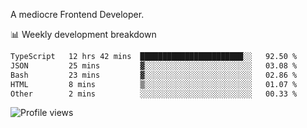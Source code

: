A mediocre Frontend Developer.

📊 Weekly development breakdown
<!--START_SECTION:waka-->

```txt
TypeScript   12 hrs 42 mins  ███████████████████████░░   92.50 %
JSON         25 mins         ▓░░░░░░░░░░░░░░░░░░░░░░░░   03.08 %
Bash         23 mins         ▓░░░░░░░░░░░░░░░░░░░░░░░░   02.86 %
HTML         8 mins          ▒░░░░░░░░░░░░░░░░░░░░░░░░   01.07 %
Other        2 mins          ░░░░░░░░░░░░░░░░░░░░░░░░░   00.33 %
```

<!--END_SECTION:waka-->

<img src="https://gpvc.arturio.dev/iqbalfasri" alt="Profile views"/>
